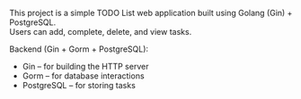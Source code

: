 This project is a simple TODO List web application built using Golang (Gin) + PostgreSQL.  
Users can add, complete, delete, and view tasks.

 
Backend (Gin + Gorm + PostgreSQL):  
- Gin – for building the HTTP server  
- Gorm – for database interactions  
- PostgreSQL – for storing tasks  
